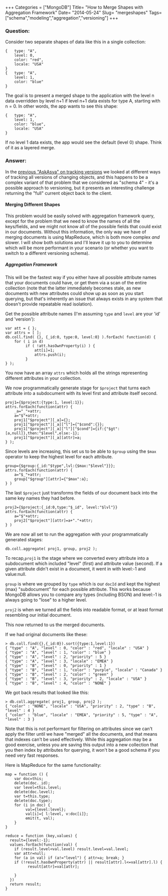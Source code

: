 +++
Categories = ["MongoDB"]
Title= "How to Merge Shapes with Aggregation Framework"
Date= "2014-05-24"
Slug= "mergeshapes"
Tags= ["schema","modeling","aggregation","versioning"]
+++

### Question:

Consider two separate shapes of data like this in a single collection:

    {   type: "A",
        level: 0,
        color: "red",
        locale: "USA"
    }
    {   type: "A",
        level: 1,
        color: "blue"
    }

The goal is to present a merged shape to the application with the level n data overridden by level n+1 if level n+1 data exists for type A, starting with n = 0.  In other words, the app wants to see this shape:

    {   type: "A",
        level: 1, 
        color: "blue",
        locale: "USA"
    }

If no level 1 data exists, the app would see the default (level 0) shape.   Think of it as a layered merge.

### Answer:
In the [previous "AskAsya" on tracking versions][1] we looked at different ways of tracking all versions of changing objects, and this happens to be a complex variant of that problem that we considered as "schema 4" - it's a possible approach to versioning, but it presents an interesting challenge returning the "full" current object back to the client.   

[1]: http://askasya.com/post/trackversions

#### Merging Different Shapes

This problem would be easily solved with aggregation framework query, except for the problem that we need to know the names of all the keys/fields, and we might not  know all of the possible fields that could exist in our documents. Without this information, the only way we have of merging documents is using MapReduce, which is both more complex _and_ slower.   I will show both solutions and I'll leave it up to you to determine which will be more performant in your scenario (or whether you want to switch to a different versioning schema).

##### Aggregation Framework
This will be the fastest way if you either have all possible attribute names that your documents could have, or get them via a scan of the entire collection (note that the latter immediately becomes stale, as new documents with new attributes could show up as soon as you start querying, but that's inherently an issue that always exists in any system that doesn't provide repeatable read isolation).

Get the possible attribute names (I'm assuming `type` and `level` are your 'id' and 'version'):

    var att = { };
    var attrs = [ ];
    db.coll.find( {}, {_id:0, type:0, level:0} ).forEach( function(d) {
        for ( i in d)
             if ( !att.hasOwnProperty(i) ) {
                 att[i]=1;
                 attrs.push(i);
             }
    } );                   

You now have an array `attrs` which holds all the strings representing different attributes in your collection.

We now programmatically generate stage for `$project` that turns each attribute into a subdocument with its level first and attribute itself second.  

    proj1={$project:{type:1, level:1}};
    attrs.forEach(function(attr) { 
        _a="_"+attr; 
        a="$"+attr;   
        proj1["$project"][_a]={}; 
        proj1["$project"][_a]["l"]={"$cond":{}};
        proj1["$project"][_a]["l"]["$cond"]={if:{"$gt":[a,null]},then:"$level",else:-1};
        proj1["$project"][_a][attr]=a;
    } );

Since levels are increasing, this set us to be able to `$group` using the `$max` operator to keep the highest level for each attribute.
 
    group={$group:{_id:"$type",lvl:{$max:"$level"}}};
    attrs.forEach(function(attr) { 
        a="$_"+attr;
        group["$group"][attr]={"$max":a};
    } )

The last `$project` just transforms the fields of our document back into the same key names they had before.

    proj2={$project:{_id:0,type:"$_id", level:"$lvl"}}
    attrs.forEach(function(attr) {
        a="$"+attr;  
        proj2["$project"][attr]=a+"."+attr;
    } )

We are now all set to run the aggregation with your programmatically generated stages:

    db.coll.aggregate( proj1, group, proj2 );
       
To recap,`proj1` is the stage where we converted every attribute into a subdocument which included "level" (first) and attribute value (second).  If a given attribute didn't exist in a document, it went in with level:-1 and value:null.  

`group` is where we grouped by `type` which is our `docId` and kept the highest (max) "subdocument" for each possible attribute.  This works because MongoDB allows you to compare any types (including BSON) and level:-1 is always going to "lose" to a higher level.  

`proj2` is when we turned all the fields into readable format, or at least format resembling our initial document.

This now returned to us the merged documents.

If we had original documents like these:

    > db.coll.find({},{_id:0}).sort({type:1,level:1})
    { "type" : "A", "level" : 0, "color" : "red", "locale" : "USA" }
    { "type" : "A", "level" : 1, "color" : "blue" }
    { "type" : "A", "level" : 2, "priority" : 5 }
    { "type" : "A", "level" : 3, "locale" : "EMEA" }
    { "type" : "B", "level" : 0, "priority" : 1 }
    { "type" : "B", "level" : 1, "color" : "purple", "locale" : "Canada" }
    { "type" : "B", "level" : 2, "color" : "green" }
    { "type" : "B", "level" : 3, "priority" : 2, "locale" : "USA" }
    { "type" : "B", "level" : 4, "color" : "NONE" }

We got back results that looked like this:

    > db.coll.aggregate( proj1, group, proj2 );
    { "color" : "NONE", "locale" : "USA", "priority" : 2, "type" : "B", "level" : 4 }
    { "color" : "blue", "locale" : "EMEA", "priority" : 5, "type" : "A", "level" : 3 }

Note that this is not performant for filtering on attributes since we can't apply the filter until we have "merged" all the documents, and that means that indexes can't be used effectively.  While this aggregation may be a good exercise, unless you are saving this output into a new collection that you then index by attributes for querying, it won't be a good schema if you need very fast responses.

Here is MapReduce for the same functionality:

    map = function () {
        var doc=this;
        delete(doc._id);
        var level=this.level;
        delete(doc.level);
        var t=this.type;
        delete(doc.type);
        for (i in doc) {
             val={level:level};
             val[i]={ l:level, v:doc[i]};
             emit(t, val);
        }
    }

    reduce = function (key,values) {
      result={level:-1};
      values.forEach(function(val) {
        if (result.level<val.level) result.level=val.level;
        var attr=null;
        for (a in val) if (a!="level") { attr=a; break; }
        if (!result.hasOwnProperty(attr) || result[attr].l<=val[attr].l) {
              result[attr]=val[attr];

        }
      })
      return result;
    }

